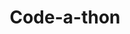 ---
extends: _layouts.event
section: null
title: Code-a-thon
description:  |-
    Do you have what it takes to survive a coding marathon? Then we have just the right thing for you...
    Multiple-choice questions based on concepts of C, C++ and Java.
    ...then solve some real problems using C/C++/Java.
islive: false
isover: false
isnontech: false
image: https://4.bp.blogspot.com/-feSXeUWRQDo/WoVRg2_DLxI/AAAAAAAAAHc/kCOcZBKHNzYb_47XjgO5tONEr2IZ-O3IwCLcBGAs/s1600/codeathon.png
teamSize: 2
lang: cpp
rounds:
- Multiple-choice based questions based on concepts of C/C++/Java.
- The qualifying teams would be given a set of problems to code in C/C++/Java.
details:
- 'Operating System: Windows'
- 'Platform: Dev C++/Netbeans(Java)'
---